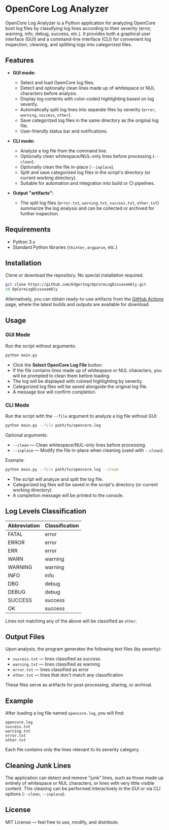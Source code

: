 # OpenCore Log Analyzer

OpenCore Log Analyzer is a Python application for analyzing OpenCore boot log files by classifying log lines according to their severity (error, warning, info, debug, success, etc.). It provides both a graphical user interface (GUI) and a command-line interface (CLI) for convenient log inspection, cleaning, and splitting logs into categorized files.

## Features

- **GUI mode:**
  - Select and load OpenCore log files.
  - Detect and optionally clean lines made up of whitespace or NUL characters before analysis.
  - Display log contents with color-coded highlighting based on log severity.
  - Automatically split log lines into separate files by severity (`error`, `warning`, `success`, `other`).
  - Save categorized log files in the same directory as the original log file.
  - User-friendly status bar and notifications.

- **CLI mode:**
  - Analyze a log file from the command line.
  - Optionally clean whitespace/NUL-only lines before processing (`--clean`).
  - Optionally clean the file in-place (`--inplace`).
  - Split and save categorized log files in the script's directory (or current working directory).
  - Suitable for automation and integration into build or CI pipelines.

- **Output "artifacts":**
  - The split log files (`error.txt`, `warning.txt`, `success.txt`, `other.txt`) summarize the log analysis and can be collected or archived for further inspection.

## Requirements

- Python 3.x
- Standard Python libraries (`tkinter`, `argparse`, etc.)

## Installation

Clone or download the repository. No special installation required.

```bash
git clone https://github.com/Edger1ng/OpCoreLogDissasembly.git
cd OpCoreLogDissasembly
```

Alternatively, you can obtain ready-to-use artifacts from the [GitHub Actions](https://github.com/Edger1ng/OpCoreLogDissasembly/actions) page, where the latest builds and outputs are available for download.

## Usage

### GUI Mode

Run the script without arguments:

```bash
python main.py
```

- Click the **Select OpenCore Log File** button.
- If the file contains lines made up of whitespace or NUL characters, you will be prompted to clean them before loading.
- The log will be displayed with colored highlighting by severity.
- Categorized log files will be saved alongside the original log file.
- A message box will confirm completion.

### CLI Mode

Run the script with the `--file` argument to analyze a log file without GUI:

```bash
python main.py --file path/to/opencore.log
```

Optional arguments:
- `--clean` — Clean whitespace/NUL-only lines before processing.
- `--inplace` — Modify the file in-place when cleaning (used with `--clean`).

Example:

```bash
python main.py --file path/to/opencore.log --clean
```

- The script will analyze and split the log file.
- Categorized log files will be saved in the script's directory (or current working directory).
- A completion message will be printed to the console.

## Log Levels Classification

| Abbreviation | Classification |
|--------------|----------------|
| FATAL        | error          |
| ERROR        | error          |
| ERR          | error          |
| WARN         | warning        |
| WARNING      | warning        |
| INFO         | info           |
| DBG          | debug          |
| DEBUG        | debug          |
| SUCCESS      | success        |
| OK           | success        |

Lines not matching any of the above will be classified as `other`.

## Output Files

Upon analysis, the program generates the following text files (by severity):

- `success.txt` — lines classified as success
- `warning.txt` — lines classified as warning
- `error.txt` — lines classified as error
- `other.txt` — lines that don't match any classification

These files serve as artifacts for post-processing, sharing, or archival.

## Example

After loading a log file named `opencore.log`, you will find:

```
opencore.log
success.txt
warning.txt
error.txt
other.txt
```

Each file contains only the lines relevant to its severity category.

## Cleaning Junk Lines

The application can detect and remove "junk" lines, such as those made up entirely of whitespace or NUL characters, or lines with very little visible content. This cleaning can be performed interactively in the GUI or via CLI options (`--clean`, `--inplace`).

## License

MIT License — feel free to use, modify, and distribute.
